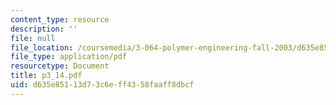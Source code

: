 ```yaml
---
content_type: resource
description: ''
file: null
file_location: /coursemedia/3-064-polymer-engineering-fall-2003/d635e85113d73c6eff4358faaff8dbcf_p3_14.pdf
file_type: application/pdf
resourcetype: Document
title: p3_14.pdf
uid: d635e851-13d7-3c6e-ff43-58faaff8dbcf
---
```

